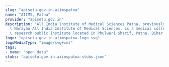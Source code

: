 ```yaml
---
slug: "apisetu-gov-in-aiimspatna"
name: "AIIMS, Patna"
provider: "apisetu.gov.in"
description: "All India Institute of Medical Sciences Patna, previously Jaya Prakash\
  \ Narayan All India Institute of Medical Sciences, is a medical college and medical\
  \ research public institute located in Phulwari Sharif, Patna, Bihar,"
logo: "apisetu.gov.in-aiimspatna-logo.svg"
logoMediaType: "image/svg+xml"
tags:
- name: "open_data"
stubs: "apisetu.gov.in-aiimspatna-stubs.json"
---
```

